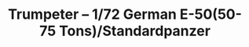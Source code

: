 ---
layout: product
title: "Trumpeter – 1/72 German E-50(50-75 Tons)/Standardpanzer"
price: "2000" 
desc: "N/A"
img_path: "/assets/img/TRU07123.jpg"
brand: "N/A"
available: false
special_offer: false
new: false
soon: false
cat: "010000"
subcat: "013400"
subsubcat: "0N/A"
sifra: "TRU07123"
popular: true
---